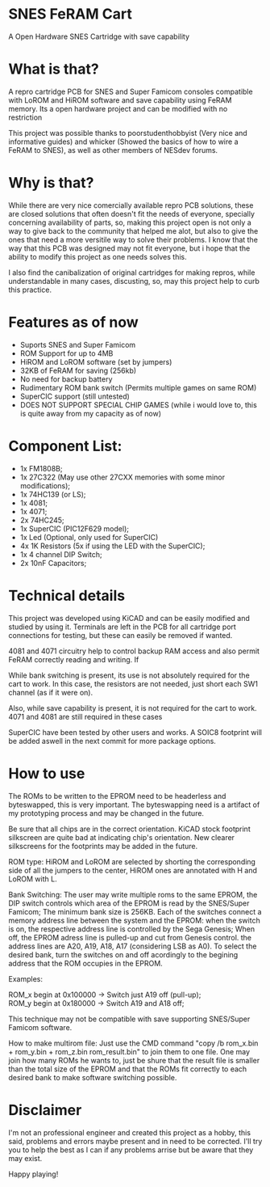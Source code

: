 # SNES FeRAM Cart
A Open Hardware SNES Cartridge with save capability

# What is that?
A repro cartridge PCB for SNES and Super Famicom consoles compatible with LoROM and HiROM software and save capability using FeRAM memory. Its a open hardware project and can be modified with no restriction

This project was possible thanks to poorstudenthobbyist (Very nice and informative guides) and whicker (Showed the basics of how to wire a FeRAM to SNES), as well as other members of NESdev forums.

# Why is that?
While there are very nice comercially available repro PCB solutions, these are closed solutions that often doesn't fit the needs of everyone, specially concerning availability of parts, so, making this project open is not only a way to give back to the community that helped me alot, but also to give the ones that need a more versitile way to solve their problems. I know that the way that this PCB was designed may not fit everyone, but i hope that the ability to modify this project as one needs solves this.

I also find the canibalization of original cartridges for making repros, while understandable in many cases, discusting, so, may this project help to curb this practice.

# Features as of now
- Suports SNES and Super Famicom
- ROM Support for up to 4MB
- HiROM and LoROM software (set by jumpers)
- 32KB of FeRAM for saving (256kb)
- No need for backup battery
- Rudimentary ROM bank switch (Permits multiple games on same ROM)
- SuperCIC support (still untested)
- DOES NOT SUPPORT SPECIAL CHIP GAMES (while i would love to, this is quite away from my capacity as of now)

# Component List:
- 1x FM1808B;
- 1x 27C322 (May use other 27CXX memories with some minor modifications);
- 1x 74HC139 (or LS);
- 1x 4081;
- 1x 4071;
- 2x 74HC245;
- 1x SuperCIC (PIC12F629 model);
- 1x Led (Optional, only used for SuperCIC)
- 4x 1K Resistors (5x if using the LED with the SuperCIC);
- 1x 4 channel DIP Switch;
- 2x 10nF Capacitors;

# Technical details

This project was developed using KiCAD and can be easily modified and studied by using it. Terminals are left in the PCB for all cartridge port connections for testing, but these can easily be removed if wanted.

4081 and 4071 circuitry help to control backup RAM access and also permit FeRAM correctly reading and writing. If

While bank switching is present, its use is not absolutely required for the cart to work. In this case, the resistors are not needed, just short each SW1 channel (as if it were on). 

Also, while save capability is present, it is not required for the cart to work. 4071 and 4081 are still required in these cases

SuperCIC have been tested by other users and works. A SOIC8 footprint will be added aswell in the next commit for more package options.

# How to use

The ROMs to be written to the EPROM need to be headerless and byteswapped, this is very important. The byteswapping need is a artifact of my prototyping process and may be changed in the future.

Be sure that all chips are in the correct orientation. KiCAD stock footprint silkscreen are quite bad at indicating chip's orientation. New clearer silkscreens for the footprints may be added in the future.

ROM type: HiROM and LoROM are selected by shorting the corresponding side of all the jumpers to the center, HiROM ones are annotated with H and LoROM with L.

Bank Switching: The user may write multiple roms to the same EPROM, the DIP switch controls which area of the EPROM is read by the SNES/Super Famicom; The minimum bank size is 256KB. Each of the switches connect a memory address line between the system and the EPROM: when the switch is on, the respective address line is controlled by the Sega Genesis; When off, the EPROM adress line is pulled-up and cut from Genesis control. the address lines are A20, A19, A18, A17 (considering LSB as A0). To select the desired bank, turn the switches on and off acordingly to the begining address that the ROM occupies in the EPROM.

Examples:

ROM_x begin at 0x100000 -> Switch just A19 off (pull-up);           
ROM_y begin at 0x180000 -> Switch A19 and A18 off;

This technique may not be compatible with save supporting SNES/Super Famicom software.

How to make multirom file: Just use the CMD command "copy /b rom_x.bin + rom_y.bin + rom_z.bin rom_result.bin" to join them to one file. One may join how many ROMs he wants to, just be shure that the result file is smaller than the total size of the EPROM and that the ROMs fit correctly to each desired bank to make software switching possible.

# Disclaimer

I'm not an professional engineer and created this project as a hobby, this said, problems and errors maybe present and in need to be corrected. I'll try you to help the best as I can if any problems arrise but be aware that they may exist.

Happy playing!
